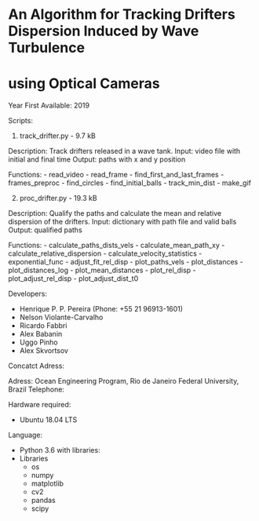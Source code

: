 # An Algorithm for Tracking Drifters Dispersion Induced by Wave Turbulence
# using Optical Cameras

Year First Available: 2019

Scripts:

1. track_drifter.py - 9.7 kB

Description: Track drifters released in a wave tank.
Input: video file with initial and final time
Output: paths with x and y position

Functions:
    - read_video
    - read_frame
    - find_first_and_last_frames
    - frames_preproc
    - find_circles
    - find_initial_balls
    - track_min_dist
    - make_gif

2. proc_drifter.py - 19.3 kB

Description: Qualify the paths and calculate the mean
             and relative dispersion of the drifters.
Input: dictionary with path file and valid balls
Output: qualified paths

Functions:
    - calculate_paths_dists_vels
    - calculate_mean_path_xy
    - calculate_relative_dispersion
    - calculate_velocity_statistics
    - exponential_func
    - adjust_fit_rel_disp
    - plot_paths_vels
    - plot_distances
    - plot_distances_log
    - plot_mean_distances
    - plot_rel_disp
    - plot_adjust_rel_disp
    - plot_adjust_dist_t0

Developers:

- Henrique P. P. Pereira (Phone: +55 21 96913-1601)
- Nelson Violante-Carvalho
- Ricardo Fabbri
- Alex Babanin
- Uggo Pinho
- Alex Skvortsov

Concatct Adress:

Adress: Ocean Engineering Program, Rio de Janeiro Federal University, Brazil
Telephone: 

Hardware required:

- Ubuntu 18.04 LTS

Language:

- Python 3.6 with libraries:
- Libraries
    - os
    - numpy
    - matplotlib
    - cv2
    - pandas
    - scipy